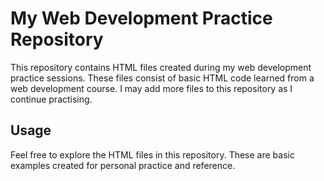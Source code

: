 # My Web Development Practice Repository

This repository contains HTML files created during my web development practice sessions. These files consist of basic HTML code learned from a web development course. I may add more files to this repository as I continue practising.


## Usage

Feel free to explore the HTML files in this repository. These are basic examples created for personal practice and reference.
